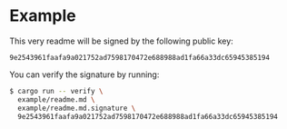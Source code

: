 # Example

This very readme will be signed by the following public key:

```
9e2543961faafa9a021752ad7598170472e688988ad1fa66a33dc65945385194
```

You can verify the signature by running:
```bash
$ cargo run -- verify \
  example/readme.md \
  example/readme.md.signature \
  9e2543961faafa9a021752ad7598170472e688988ad1fa66a33dc65945385194
```